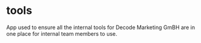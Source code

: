 # tools
App used to ensure all the internal tools for Decode Marketing GmBH are in one place for internal team members to use. 